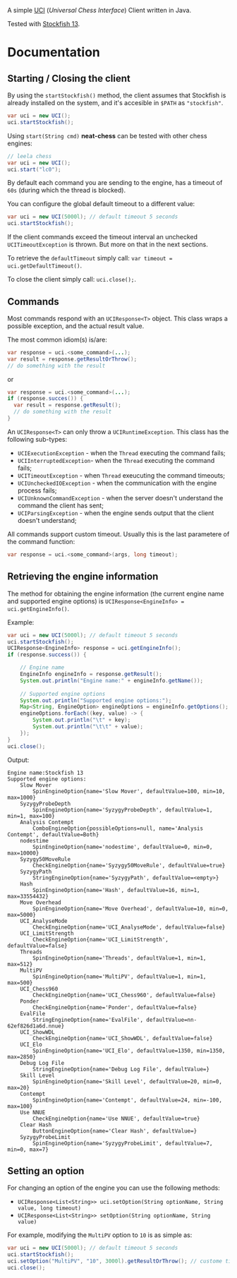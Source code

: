 A simple [UCI](https://en.wikipedia.org/wiki/Universal_Chess_Interface) (*Universal Chess Interface*) Client written in Java.

Tested with [Stockfish 13](https://stockfishchess.org/blog/2021/stockfish-13/).

# Documentation 

## Starting / Closing the client

By using the `startStockfish()` method, the client assumes that Stockfish is already installed on the system, and it's accesible in `$PATH` as `"stockfish"`.

```java
var uci = new UCI();
uci.startStockfish();
```        

Using `start(String cmd)` **neat-chess** can be tested with other chess engines:

```java
// leela chess 
var uci = new UCI();
uci.start("lc0");
```

By default each command you are sending to the engine, has a timeout of `60s` (during which the thread is blocked).

You can configure the global default timeout to a different value:

```java
var uci = new UCI(5000l); // default timeout 5 seconds
uci.startStockfish();
```

If the client commands exceed the timeout interval an unchecked `UCITimeoutException` is thrown. But more on that in the next sections.

To retrieve the `defaultTimeout` simply call: `var timeout = uci.getDefaultTimeout()`.

To close the client simply call: `uci.close();`.

## Commands

Most commands respond with an `UCIResponse<T>` object. This class wraps a possible exception, and the actual result value.

The most common idiom(s) is/are:

```java
var response = uci.<some_command>(...);
var result = response.getResultOrThrow();
// do something with the result
```

or

```java
var response = uci.<some_command>(...);
if (response.succes()) {
  var result = response.getResult();
  // do something with the result
}
```

An `UCIResponse<T>` can only throw a `UCIRuntimeException`. This class has the following sub-types:
- `UCIExecutionException` - when the `Thread` executing the command fails;
- `UCIInterruptedException`- when the `Thread` executing the command fails;
- `UCITimeoutException` - when `Thread` exeucuting the command timeouts;
- `UCIUncheckedIOException` - when the communication with the engine process fails;
- `UCIUnknownCommandException` - when the server doesn't understand the command the client has sent;
- `UCIParsingException` - when the engine sends output that the client doesn't understand;

All commands support custom timeout. Usually this is the last parametere of the command function:

```java
var response = uci.<some_command>(args, long timeout);
```

## Retrieving the engine information

The method for obtaining the engine information (the current engine name and supported engine options) is `UCIResponse<EngineInfo> = uci.getEngineInfo()`.

Example:

```java
var uci = new UCI(5000l); // default timeout 5 seconds
uci.startStockfish();
UCIResponse<EngineInfo> response = uci.getEngineInfo();
if (response.success()) {

    // Engine name
    EngineInfo engineInfo = response.getResult();
    System.out.println("Engine name:" + engineInfo.getName());
    
    // Supported engine options
    System.out.println("Supported engine options:");
    Map<String, EngineOption> engineOptions = engineInfo.getOptions();
    engineOptions.forEach((key, value) -> {
        System.out.println("\t" + key);
        System.out.println("\t\t" + value);
    });
}
uci.close();
```

Output:

```
Engine name:Stockfish 13
Supported engine options:
	Slow Mover
		SpinEngineOption{name='Slow Mover', defaultValue=100, min=10, max=1000}
	SyzygyProbeDepth
		SpinEngineOption{name='SyzygyProbeDepth', defaultValue=1, min=1, max=100}
	Analysis Contempt
		ComboEngineOption{possibleOptions=null, name='Analysis Contempt', defaultValue=Both}
	nodestime
		SpinEngineOption{name='nodestime', defaultValue=0, min=0, max=10000}
	Syzygy50MoveRule
		CheckEngineOption{name='Syzygy50MoveRule', defaultValue=true}
	SyzygyPath
		StringEngineOption{name='SyzygyPath', defaultValue=<empty>}
	Hash
		SpinEngineOption{name='Hash', defaultValue=16, min=1, max=33554432}
	Move Overhead
		SpinEngineOption{name='Move Overhead', defaultValue=10, min=0, max=5000}
	UCI_AnalyseMode
		CheckEngineOption{name='UCI_AnalyseMode', defaultValue=false}
	UCI_LimitStrength
		CheckEngineOption{name='UCI_LimitStrength', defaultValue=false}
	Threads
		SpinEngineOption{name='Threads', defaultValue=1, min=1, max=512}
	MultiPV
		SpinEngineOption{name='MultiPV', defaultValue=1, min=1, max=500}
	UCI_Chess960
		CheckEngineOption{name='UCI_Chess960', defaultValue=false}
	Ponder
		CheckEngineOption{name='Ponder', defaultValue=false}
	EvalFile
		StringEngineOption{name='EvalFile', defaultValue=nn-62ef826d1a6d.nnue}
	UCI_ShowWDL
		CheckEngineOption{name='UCI_ShowWDL', defaultValue=false}
	UCI_Elo
		SpinEngineOption{name='UCI_Elo', defaultValue=1350, min=1350, max=2850}
	Debug Log File
		StringEngineOption{name='Debug Log File', defaultValue=}
	Skill Level
		SpinEngineOption{name='Skill Level', defaultValue=20, min=0, max=20}
	Contempt
		SpinEngineOption{name='Contempt', defaultValue=24, min=-100, max=100}
	Use NNUE
		CheckEngineOption{name='Use NNUE', defaultValue=true}
	Clear Hash
		ButtonEngineOption{name='Clear Hash', defaultValue=}
	SyzygyProbeLimit
		SpinEngineOption{name='SyzygyProbeLimit', defaultValue=7, min=0, max=7}
```

## Setting an option

For changing an option of the engine you can use the following methods:
- `UCIResponse<List<String>> uci.setOption(String optionName, String value, long timeout)`
- `UCIResponse<List<String>> setOption(String optionName, String value)`

For example, modifying the `MultiPV` option to `10` is as simple as:

```java
var uci = new UCI(5000l); // default timeout 5 seconds
uci.startStockfish();
uci.setOption("MultiPV", "10", 3000l).getResultOrThrow(); // custome timeout 3 seconds
uci.close();
```

##
